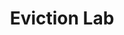 ---
last_edit: '2022-03-28T12:18:35.000Z'
link: https://evictionlab.org/
location: US -- Nationwide
shortname: eviction_lab
tags:
- Evictions
- Tenant Advocacy
title: Eviction Lab
uuid: recbv3fwH4frI2Vhv
---